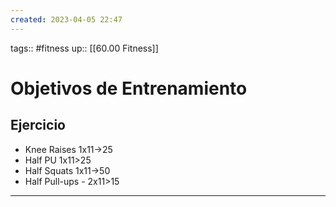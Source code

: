 ```yaml
---
created: 2023-04-05 22:47
---
```

tags:: #fitness
up:: [[60.00 Fitness]]
# Objetivos de Entrenamiento

## Ejercicio
- Knee Raises 1x11->25
- Half PU 1x11>25
- Half Squats 1x11->50
- Half Pull-ups - 2x11>15

___
